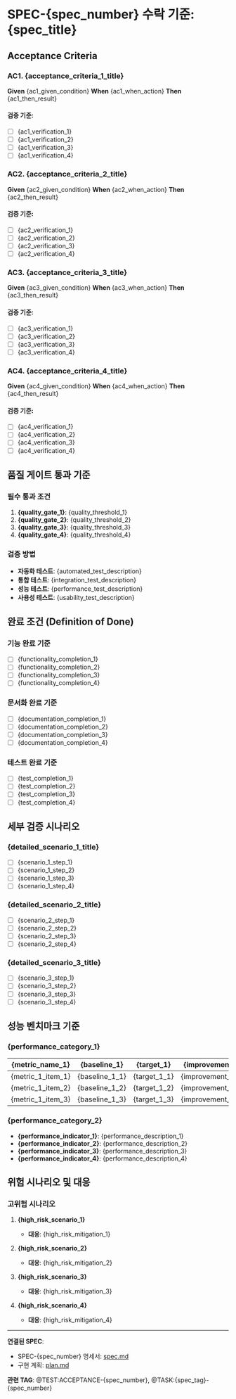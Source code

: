 # SPEC-{spec_number} 수락 기준: {spec_title}

## Acceptance Criteria

### AC1. {acceptance_criteria_1_title}

**Given** {ac1_given_condition}
**When** {ac1_when_action}
**Then** {ac1_then_result}

#### 검증 기준:

- [ ] {ac1_verification_1}
- [ ] {ac1_verification_2}
- [ ] {ac1_verification_3}
- [ ] {ac1_verification_4}

### AC2. {acceptance_criteria_2_title}

**Given** {ac2_given_condition}
**When** {ac2_when_action}
**Then** {ac2_then_result}

#### 검증 기준:

- [ ] {ac2_verification_1}
- [ ] {ac2_verification_2}
- [ ] {ac2_verification_3}
- [ ] {ac2_verification_4}

### AC3. {acceptance_criteria_3_title}

**Given** {ac3_given_condition}
**When** {ac3_when_action}
**Then** {ac3_then_result}

#### 검증 기준:

- [ ] {ac3_verification_1}
- [ ] {ac3_verification_2}
- [ ] {ac3_verification_3}
- [ ] {ac3_verification_4}

### AC4. {acceptance_criteria_4_title}

**Given** {ac4_given_condition}
**When** {ac4_when_action}
**Then** {ac4_then_result}

#### 검증 기준:

- [ ] {ac4_verification_1}
- [ ] {ac4_verification_2}
- [ ] {ac4_verification_3}
- [ ] {ac4_verification_4}

## 품질 게이트 통과 기준

### 필수 통과 조건

1. **{quality_gate_1}**: {quality_threshold_1}
2. **{quality_gate_2}**: {quality_threshold_2}
3. **{quality_gate_3}**: {quality_threshold_3}
4. **{quality_gate_4}**: {quality_threshold_4}

### 검증 방법

- **자동화 테스트**: {automated_test_description}
- **통합 테스트**: {integration_test_description}
- **성능 테스트**: {performance_test_description}
- **사용성 테스트**: {usability_test_description}

## 완료 조건 (Definition of Done)

### 기능 완료 기준

- [ ] {functionality_completion_1}
- [ ] {functionality_completion_2}
- [ ] {functionality_completion_3}
- [ ] {functionality_completion_4}

### 문서화 완료 기준

- [ ] {documentation_completion_1}
- [ ] {documentation_completion_2}
- [ ] {documentation_completion_3}
- [ ] {documentation_completion_4}

### 테스트 완료 기준

- [ ] {test_completion_1}
- [ ] {test_completion_2}
- [ ] {test_completion_3}
- [ ] {test_completion_4}

## 세부 검증 시나리오

### {detailed_scenario_1_title}

- [ ] {scenario_1_step_1}
- [ ] {scenario_1_step_2}
- [ ] {scenario_1_step_3}
- [ ] {scenario_1_step_4}

### {detailed_scenario_2_title}

- [ ] {scenario_2_step_1}
- [ ] {scenario_2_step_2}
- [ ] {scenario_2_step_3}
- [ ] {scenario_2_step_4}

### {detailed_scenario_3_title}

- [ ] {scenario_3_step_1}
- [ ] {scenario_3_step_2}
- [ ] {scenario_3_step_3}
- [ ] {scenario_3_step_4}

## 성능 벤치마크 기준

### {performance_category_1}

| {metric_name_1}   | {baseline_1}   | {target_1}   | {improvement_1}   |
| ----------------- | -------------- | ------------ | ----------------- |
| {metric_1_item_1} | {baseline_1_1} | {target_1_1} | {improvement_1_1} |
| {metric_1_item_2} | {baseline_1_2} | {target_1_2} | {improvement_1_2} |
| {metric_1_item_3} | {baseline_1_3} | {target_1_3} | {improvement_1_3} |

### {performance_category_2}

- **{performance_indicator_1}**: {performance_description_1}
- **{performance_indicator_2}**: {performance_description_2}
- **{performance_indicator_3}**: {performance_description_3}
- **{performance_indicator_4}**: {performance_description_4}

## 위험 시나리오 및 대응

### 고위험 시나리오

1. **{high_risk_scenario_1}**
   - **대응**: {high_risk_mitigation_1}

2. **{high_risk_scenario_2}**
   - **대응**: {high_risk_mitigation_2}

3. **{high_risk_scenario_3}**
   - **대응**: {high_risk_mitigation_3}

4. **{high_risk_scenario_4}**
   - **대응**: {high_risk_mitigation_4}

---

**연결된 SPEC**:

- SPEC-{spec_number} 명세서: [spec.md](./spec.md)
- 구현 계획: [plan.md](./plan.md)

**관련 TAG**: @TEST:ACCEPTANCE-{spec_number}, @TASK:{spec_tag}-{spec_number}
